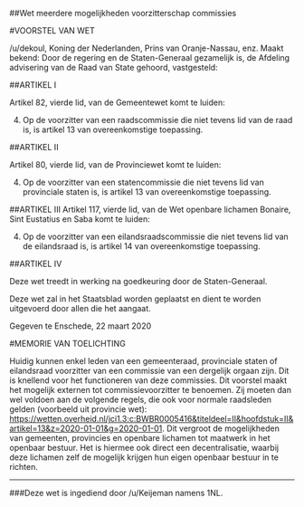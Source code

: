 ##Wet meerdere mogelijkheden voorzitterschap commissies 
 
#VOORSTEL VAN WET

/u/dekoul, Koning der Nederlanden, Prins van Oranje-Nassau, enz. Maakt bekend: Door de regering en de Staten-Generaal gezamelijk is, de Afdeling advisering van de Raad van State gehoord, vastgesteld:

##ARTIKEL I

Artikel 82, vierde lid, van de Gemeentewet komt te luiden:

4. Op de voorzitter van een raadscommissie die niet tevens lid van de raad is, is artikel 13 van overeenkomstige toepassing.

##ARTIKEL II

Artikel 80, vierde lid, van de Provinciewet komt te luiden:

4. Op de voorzitter van een statencommissie die niet tevens lid van provinciale staten is, is artikel 13 van overeenkomstige toepassing.

##ARTIKEL III
Artikel 117, vierde lid, van de Wet openbare lichamen Bonaire, Sint Eustatius en Saba komt te luiden:

4. Op de voorzitter van een eilandsraadscommissie die niet tevens lid van de eilandsraad is, is artikel 14 van overeenkomstige toepassing.

##ARTIKEL IV

Deze wet treedt in werking na goedkeuring door de Staten-Generaal.

Deze wet zal in het Staatsblad worden geplaatst en dient te worden uitgevoerd door allen die het aangaat.

Gegeven te Enschede, 22 maart 2020

#MEMORIE VAN TOELICHTING

Huidig kunnen enkel leden van een gemeenteraad, provinciale staten of eilandsraad voorzitter van een commissie van een dergelijk orgaan zijn. Dit is knellend voor het functioneren van deze commissies. Dit voorstel maakt het mogelijk externen tot commissievoorzitter te benoemen. Zij moeten dan wel voldoen aan de volgende regels, die ook voor normale raadsleden gelden (voorbeeld uit provincie wet): https://wetten.overheid.nl/jci1.3:c:BWBR0005416&titeldeel=II&hoofdstuk=II&artikel=13&z=2020-01-01&g=2020-01-01. Dit vergroot de mogelijkheden van gemeenten, provincies en openbare lichamen tot maatwerk in het openbaar bestuur. Het is hiermee ook direct een decentralisatie, waarbij deze lichamen zelf de mogelijk krijgen hun eigen openbaar bestuur in te richten.

---

###Deze wet is ingediend door /u/Keijeman namens 1NL.